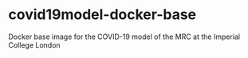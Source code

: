 # covid19model-docker-base
Docker base image for the COVID-19 model of the MRC at the Imperial College London
